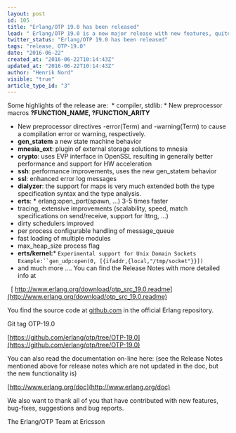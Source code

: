 ```yaml
---
layout: post
id: 105
title: "Erlang/OTP 19.0 has been released"
lead: " Erlang/OTP 19.0 is a new major release with new features, quite a few (characteristics) improvements, as well as a few incompatibilities."
twitter_status: "Erlang/OTP 19.0 has been released"
tags: "release, OTP-19.0"
date: "2016-06-22"
created_at: "2016-06-22T10:14:43Z"
updated_at: "2016-06-22T10:14:43Z"
author: "Henrik Nord"
visible: "true"
article_type_id: "3"
---
```

Some highlights of the release are:
 * compiler, stdlib: * New preprocessor macros **?FUNCTION_NAME, ?FUNCTION_ARITY**
* New preprocessor directives -error(Term) and -warning(Term) to cause a compilation error or warning, respectively.
* **gen_statem** a new state machine behavior
* **mnesia_ext**: plugin of external storage solutions to mnesia
* **crypto**: uses EVP interface in OpenSSL resulting in generally better performance and support for HW acceleration
* **ssh**: performance improvements, uses the new gen_statem behavior
* **ssl**: enhanced error log messages
* **dialyzer**: the support for maps is very much extended both the type specification syntax and the type analysis.
* **erts**: * erlang:open_port(spawn, ...) 3-5 times faster
* tracing, extensive improvements (scalability, speed, match specifications on send/receive, support for lttng, ...)
* dirty schedulers improved
* per process configurable handling of message_queue
* fast loading of multiple modules
* max_heap_size process flag
* **erts/kernel:*** `Experimental support for Unix Domain Sockets`
`Example:``gen_udp:open(0, [{ifaddr,{local,"/tmp/socket"}}])`
* and much more ....
 You can find the Release Notes with more detailed info at

  [ http://www.erlang.org/download/otp_src_19.0.readme](http://www.erlang.org/download/otp_src_19.0.readme)

 You find the source code at [ github.com](http://github.com/erlang) in the official Erlang repository.

 Git tag OTP-19.0

[https://github.com/erlang/otp/tree/OTP-19.0](https://github.com/erlang/otp/tree/OTP-19.0)

 You can also read the documentation on-line here:
 (see the Release Notes mentioned above for release notes which
 are not updated in the doc, but the new functionality is)

[http://www.erlang.org/doc](http://www.erlang.org/doc)

 We also want to thank all of you that have contributed with new features, bug-fixes, suggestions and bug reports.

 The Erlang/OTP Team at Ericsson